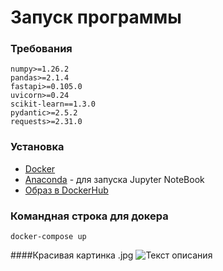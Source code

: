 # Запуск программы
### Требования
~~~
numpy>=1.26.2
pandas>=2.1.4
fastapi>=0.105.0
uvicorn>=0.24
scikit-learn==1.3.0
pydantic>=2.5.2
requests>=2.31.0
~~~
### Установка
- [Docker](https://docs.docker.com/get-docker)
- [Anaconda](https://www.anaconda.com/download) - для запуска Jupyter NoteBook
- [Образ в DockerHub](https://hub.docker.com/repository/docker/nightmarecat/coolmlapi/general)
### Командная строка для докера
~~~
docker-compose up
~~~
####Красивая картинка .jpg
![Текст описания]([https://www.example.com/image.jpg](https://images.wallpaperscraft.ru/image/single/kotiata_koty_pushistye_99165_1920x1080.jpg)https://images.wallpaperscraft.ru/image/single/kotiata_koty_pushistye_99165_1920x1080.jpg)

